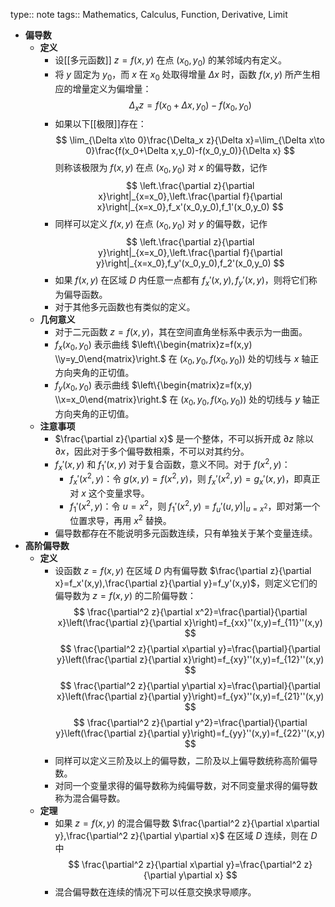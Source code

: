 type:: note
tags:: Mathematics, Calculus, Function, Derivative, Limit

- **偏导数**
	- **定义**
		- 设[[多元函数]] $z=f(x,y)$ 在点 $(x_0,y_0)$ 的某邻域内有定义。
		- 将 $y$ 固定为 $y_0$，而 $x$ 在 $x_0$ 处取得增量 $\Delta x$ 时，函数 $f(x,y)$ 所产生相应的增量定义为偏增量：
		  $$
		  \Delta_x z=f(x_0+\Delta x,y_0)-f(x_0,y_0)
		  $$
		- 如果以下[[极限]]存在：
		  $$
		  \lim_{\Delta x\to 0}\frac{\Delta_x z}{\Delta x}=\lim_{\Delta x\to 0}\frac{f(x_0+\Delta x,y_0)-f(x_0,y_0)}{\Delta x}
		  $$
		  则称该极限为 $f(x,y)$ 在点 $(x_0,y_0)$ 对 $x$ 的偏导数，记作
		  $$
		  \left.\frac{\partial z}{\partial x}\right|_{x=x_0},\left.\frac{\partial f}{\partial x}\right|_{x=x_0},f_x'(x_0,y_0),f_1'(x_0,y_0)
		  $$
		- 同样可以定义 $f(x,y)$ 在点 $(x_0,y_0)$ 对 $y$ 的偏导数，记作
		  $$
		  \left.\frac{\partial z}{\partial y}\right|_{x=x_0},\left.\frac{\partial f}{\partial y}\right|_{x=x_0},f_y'(x_0,y_0),f_2'(x_0,y_0)
		  $$
		- 如果 $f(x,y)$ 在区域 $D$ 内任意一点都有 $f_x'(x,y),f_y'(x,y)$，则将它们称为偏导函数。
		- 对于其他多元函数也有类似的定义。
	- **几何意义**
		- 对于二元函数 $z=f(x,y)$，其在空间直角坐标系中表示为一曲面。
		- $f_x(x_0,y_0)$ 表示曲线 $\left\{\begin{matrix}z=f(x,y) \\y=y_0\end{matrix}\right.$ 在 $\left(x_0,y_0,f(x_0,y_0)\right)$ 处的切线与 $x$ 轴正方向夹角的正切值。
		- $f_y(x_0,y_0)$ 表示曲线 $\left\{\begin{matrix}z=f(x,y) \\x=x_0\end{matrix}\right.$ 在 $\left(x_0,y_0,f(x_0,y_0)\right)$ 处的切线与 $y$ 轴正方向夹角的正切值。
	- **注意事项**
		- $\frac{\partial z}{\partial x}$ 是一个整体，不可以拆开成 $\partial z$ 除以 $\partial x$，因此对于多个偏导数相乘，不可以对其约分。
		- $f_x'(x,y)$ 和 $f_1'(x,y)$ 对于复合函数，意义不同。对于 $f(x^2,y)$：
			- $f_x'(x^2,y)$：令 $g(x,y)=f(x^2,y)$，则 $f_x'(x^2,y)=g_x'(x,y)$，即真正对 $x$ 这个变量求导。
			- $f_1'(x^2,y)$：令 $u=x^2$，则 $f_1'(x^2,y)=\left.f_u'(u,y)\right|_{u=x^2}$，即对第一个位置求导，再用 $x^2$ 替换。
		- 偏导数都存在不能说明多元函数连续，只有单独关于某个变量连续。
- **高阶偏导数**
	- **定义**
		- 设函数 $z=f(x,y)$ 在区域 $D$ 内有偏导数 $\frac{\partial z}{\partial x}=f_x'(x,y),\frac{\partial z}{\partial y}=f_y'(x,y)$，则定义它们的偏导数为 $z=f(x,y)$ 的二阶偏导数：
		  $$
		  \frac{\partial^2 z}{\partial x^2}=\frac{\partial}{\partial x}\left(\frac{\partial z}{\partial x}\right)=f_{xx}''(x,y)=f_{11}''(x,y)
		  $$
		  $$
		  \frac{\partial^2 z}{\partial x\partial y}=\frac{\partial}{\partial y}\left(\frac{\partial z}{\partial x}\right)=f_{xy}''(x,y)=f_{12}''(x,y)
		  $$
		  $$
		  \frac{\partial^2 z}{\partial y\partial x}=\frac{\partial}{\partial x}\left(\frac{\partial z}{\partial y}\right)=f_{yx}''(x,y)=f_{21}''(x,y)
		  $$
		  $$
		  \frac{\partial^2 z}{\partial y^2}=\frac{\partial}{\partial y}\left(\frac{\partial z}{\partial y}\right)=f_{yy}''(x,y)=f_{22}''(x,y)
		  $$
		- 同样可以定义三阶及以上的偏导数，二阶及以上偏导数统称高阶偏导数。
		- 对同一个变量求得的偏导数称为纯偏导数，对不同变量求得的偏导数称为混合偏导数。
	- **定理**
		- 如果 $z=f(x,y)$ 的混合偏导数 $\frac{\partial^2 z}{\partial x\partial y},\frac{\partial^2 z}{\partial y\partial x}$ 在区域 $D$ 连续，则在 $D$ 中
		  $$
		  \frac{\partial^2 z}{\partial x\partial y}=\frac{\partial^2 z}{\partial y\partial x}
		  $$
		- 混合偏导数在连续的情况下可以任意交换求导顺序。
